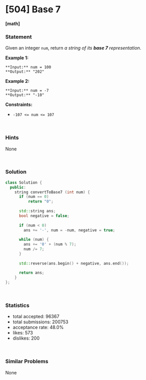# [504] Base 7

**[math]**

### Statement

Given an integer `num`, return *a string of its **base 7** representation*.


**Example 1:**

```
**Input:** num = 100
**Output:** "202"

```
**Example 2:**

```
**Input:** num = -7
**Output:** "-10"

```

**Constraints:**
* `-107 <= num <= 107`


<br>

### Hints

None

<br>

### Solution

```cpp
class Solution {
  public:
    string convertToBase7 (int num) {
      if (num == 0)
          return "0";
      
      std::string ans;
      bool negative = false;
      
      if (num < 0)
        ans += '-', num = -num, negative = true;
      
      while (num) {
        ans += '0' + (num % 7);
        num /= 7;
      }
      
      std::reverse(ans.begin() + negative, ans.end());
      
      return ans;
    }
};
```

<br>

### Statistics

- total accepted: 96367
- total submissions: 200753
- acceptance rate: 48.0%
- likes: 573
- dislikes: 200

<br>

### Similar Problems

None
